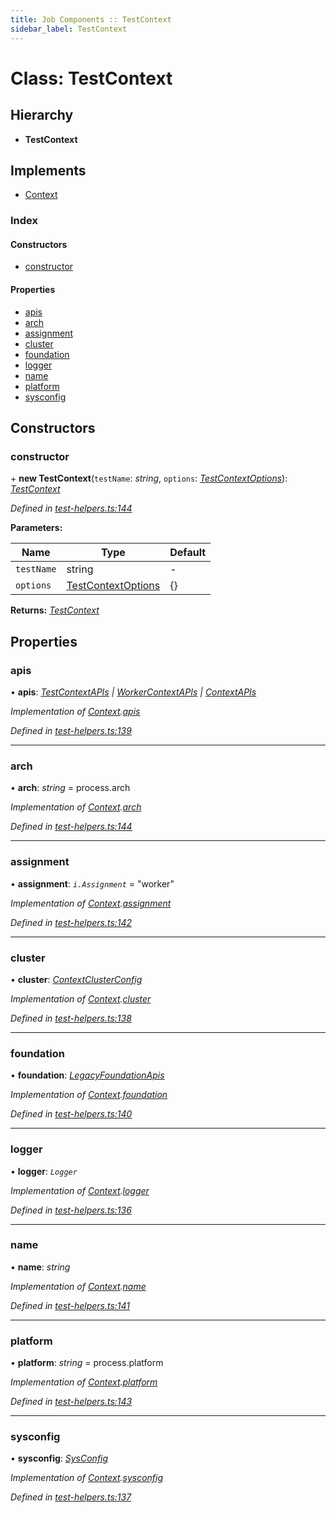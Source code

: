 ```yaml
---
title: Job Components :: TestContext
sidebar_label: TestContext
---
```


# Class: TestContext

## Hierarchy

* **TestContext**

## Implements

* [Context](../interfaces/context.md)

### Index

#### Constructors

* [constructor](testcontext.md#constructor)

#### Properties

* [apis](testcontext.md#apis)
* [arch](testcontext.md#arch)
* [assignment](testcontext.md#assignment)
* [cluster](testcontext.md#cluster)
* [foundation](testcontext.md#foundation)
* [logger](testcontext.md#logger)
* [name](testcontext.md#name)
* [platform](testcontext.md#platform)
* [sysconfig](testcontext.md#sysconfig)

## Constructors

###  constructor

\+ **new TestContext**(`testName`: *string*, `options`: *[TestContextOptions](../interfaces/testcontextoptions.md)*): *[TestContext](testcontext.md)*

*Defined in [test-helpers.ts:144](https://github.com/terascope/teraslice/blob/e7b0edd3/packages/job-components/src/test-helpers.ts#L144)*

**Parameters:**

Name | Type | Default |
------ | ------ | ------ |
`testName` | string | - |
`options` | [TestContextOptions](../interfaces/testcontextoptions.md) |  {} |

**Returns:** *[TestContext](testcontext.md)*

## Properties

###  apis

• **apis**: *[TestContextAPIs](../interfaces/testcontextapis.md) | [WorkerContextAPIs](../interfaces/workercontextapis.md) | [ContextAPIs](../interfaces/contextapis.md)*

*Implementation of [Context](../interfaces/context.md).[apis](../interfaces/context.md#apis)*

*Defined in [test-helpers.ts:139](https://github.com/terascope/teraslice/blob/e7b0edd3/packages/job-components/src/test-helpers.ts#L139)*

___

###  arch

• **arch**: *string* =  process.arch

*Implementation of [Context](../interfaces/context.md).[arch](../interfaces/context.md#arch)*

*Defined in [test-helpers.ts:144](https://github.com/terascope/teraslice/blob/e7b0edd3/packages/job-components/src/test-helpers.ts#L144)*

___

###  assignment

• **assignment**: *`i.Assignment`* = "worker"

*Implementation of [Context](../interfaces/context.md).[assignment](../interfaces/context.md#assignment)*

*Defined in [test-helpers.ts:142](https://github.com/terascope/teraslice/blob/e7b0edd3/packages/job-components/src/test-helpers.ts#L142)*

___

###  cluster

• **cluster**: *[ContextClusterConfig](../interfaces/contextclusterconfig.md)*

*Implementation of [Context](../interfaces/context.md).[cluster](../interfaces/context.md#cluster)*

*Defined in [test-helpers.ts:138](https://github.com/terascope/teraslice/blob/e7b0edd3/packages/job-components/src/test-helpers.ts#L138)*

___

###  foundation

• **foundation**: *[LegacyFoundationApis](../interfaces/legacyfoundationapis.md)*

*Implementation of [Context](../interfaces/context.md).[foundation](../interfaces/context.md#foundation)*

*Defined in [test-helpers.ts:140](https://github.com/terascope/teraslice/blob/e7b0edd3/packages/job-components/src/test-helpers.ts#L140)*

___

###  logger

• **logger**: *`Logger`*

*Implementation of [Context](../interfaces/context.md).[logger](../interfaces/context.md#logger)*

*Defined in [test-helpers.ts:136](https://github.com/terascope/teraslice/blob/e7b0edd3/packages/job-components/src/test-helpers.ts#L136)*

___

###  name

• **name**: *string*

*Implementation of [Context](../interfaces/context.md).[name](../interfaces/context.md#name)*

*Defined in [test-helpers.ts:141](https://github.com/terascope/teraslice/blob/e7b0edd3/packages/job-components/src/test-helpers.ts#L141)*

___

###  platform

• **platform**: *string* =  process.platform

*Implementation of [Context](../interfaces/context.md).[platform](../interfaces/context.md#platform)*

*Defined in [test-helpers.ts:143](https://github.com/terascope/teraslice/blob/e7b0edd3/packages/job-components/src/test-helpers.ts#L143)*

___

###  sysconfig

• **sysconfig**: *[SysConfig](../interfaces/sysconfig.md)*

*Implementation of [Context](../interfaces/context.md).[sysconfig](../interfaces/context.md#sysconfig)*

*Defined in [test-helpers.ts:137](https://github.com/terascope/teraslice/blob/e7b0edd3/packages/job-components/src/test-helpers.ts#L137)*
